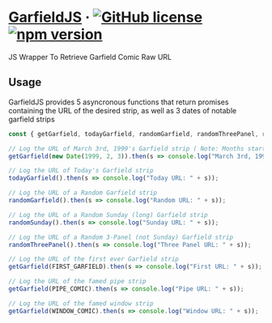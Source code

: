 # [GarfieldJS](https://www.npmjs.com/package/randomwikipediajs) &middot; [![GitHub license](https://img.shields.io/badge/license-MIT-blue.svg)](https://github.com/JoshnaksPNG/RandomWikipediaJS/blob/main/LICENSE) [![npm version](https://img.shields.io/npm/v/garfieldjs.svg?style=flat)](https://www.npmjs.com/package/garfieldjs)
 JS Wrapper To Retrieve Garfield Comic Raw URL

## Usage
 GarfieldJS provides 5 asyncronous functions that return promises containing the URL of the desired strip, as well as 3 dates of notable garfield strips

```jsx
const { getGarfield, todayGarfield, randomGarfield, randomThreePanel, randomSunday, FIRST_GARFIELD, PIPE_COMIC, WINDOW_COMIC } = require("garfieldjs");

// Log the URL of March 3rd, 1999's Garfield strip ( Note: Months start at 0 (January) )
getGarfield(new Date(1999, 2, 3)).then(s => console.log("March 3rd, 1999 URL: " + s));

// Log the URL of Today's Garfield strip
todayGarfield().then(s => console.log("Today URL: " + s));

// Log the URL of a Random Garfield strip
randomGarfield().then(s => console.log("Random URL: " + s));

// Log the URL of a Random Sunday (long) Garfield strip
randomSunday().then(s => console.log("Sunday URL: " + s));

// Log the URL of a Random 3-Panel (not Sunday) Garfield strip
randomThreePanel().then(s => console.log("Three Panel URL: " + s));

// Log the URL of the first ever Garfield strip
getGarfield(FIRST_GARFIELD).then(s => console.log("First URL: " + s));

// Log the URL of the famed pipe strip
getGarfield(PIPE_COMIC).then(s => console.log("Pipe URL: " + s));

// Log the URL of the famed window strip
getGarfield(WINDOW_COMIC).then(s => console.log("Window URL: " + s));
```
